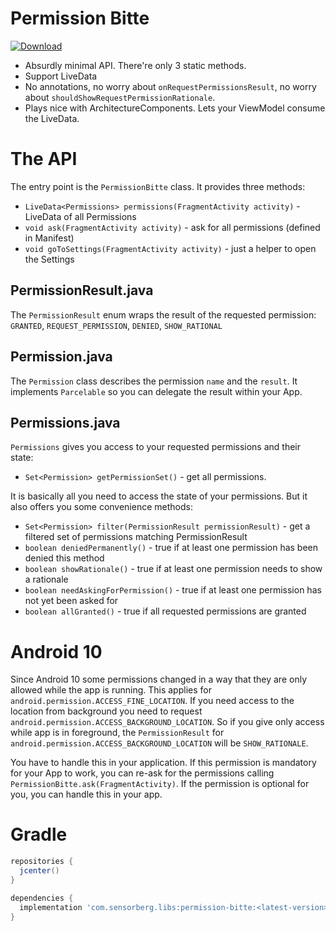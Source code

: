 Permission Bitte
===================

[ ![Download](https://api.bintray.com/packages/sensorberg/maven/permission-bitte/images/download.svg) ](https://bintray.com/sensorberg/maven/permission-bitte/_latestVersion)

- Absurdly minimal API. There're only 3 static methods.
- Support LiveData
- No annotations, no worry about `onRequestPermissionsResult`, no worry about `shouldShowRequestPermissionRationale`.
- Plays nice with ArchitectureComponents. Lets your ViewModel consume the LiveData.

# The API
The entry point is the `PermissionBitte` class. It provides three methods:
- `LiveData<Permissions> permissions(FragmentActivity activity)` - LiveData of all Permissions
- `void ask(FragmentActivity activity)` - ask for all permissions (defined in Manifest)
- `void goToSettings(FragmentActivity activity)` - just a helper to open the Settings

## PermissionResult.java
The `PermissionResult` enum wraps the result of the requested permission: `GRANTED`, `REQUEST_PERMISSION`, `DENIED`, `SHOW_RATIONAL`

## Permission.java
The `Permission` class describes the permission `name` and the `result`. It implements `Parcelable` so you can delegate the result within your App.

## Permissions.java
`Permissions` gives you access to your requested permissions and their state:
- `Set<Permission> getPermissionSet()` - get all permissions.

It is basically all you need to access the state of your permissions. But it also offers you some convenience methods:
- `Set<Permission> filter(PermissionResult permissionResult)` - get a filtered set of permissions matching PermissionResult
- `boolean deniedPermanently()` - true if at least one permission has been denied this method
- `boolean showRationale()` - true if at least one permission needs to show a rationale
- `boolean needAskingForPermission()` - true if at least one permission has not yet been asked for
- `boolean allGranted()` - true if all requested permissions are granted



# Android 10 
Since Android 10 some permissions changed in a way that they are only allowed while the app is running.
This applies for `android.permission.ACCESS_FINE_LOCATION`. If you need access to the location from background
you need to request `android.permission.ACCESS_BACKGROUND_LOCATION`. So if you give only access while app is in foreground, the `PermissionResult` for `android.permission.ACCESS_BACKGROUND_LOCATION` will be `SHOW_RATIONALE`.

You have to handle this in your application. 
If this permission is mandatory for your App to work, you can re-ask for the permissions calling `PermissionBitte.ask(FragmentActivity)`.
If the permission is optional for you, you can handle this in your app.

# Gradle

```Groovy
repositories {
  jcenter()
}

dependencies {
  implementation 'com.sensorberg.libs:permission-bitte:<latest-version>'
}
```
